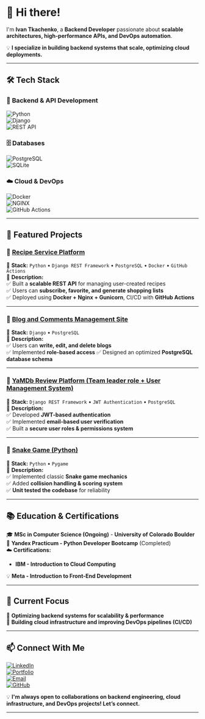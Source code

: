 # 🚀 Hi there!
I'm **Ivan Tkachenko**, a **Backend Developer** passionate about **scalable architectures, high-performance APIs, and DevOps automation**.  

💡 **I specialize in building backend systems that scale, optimizing cloud deployments.**  

---

## 🛠 **Tech Stack**
### 🚀 **Backend & API Development**
![Python](https://img.shields.io/badge/Python-3776AB?style=flat&logo=python&logoColor=white)  
![Django](https://img.shields.io/badge/Django-092E20?style=flat&logo=django&logoColor=white)  
![REST API](https://img.shields.io/badge/REST-0088CC?style=flat&logo=swagger&logoColor=white)  

### 🗄 **Databases**
![PostgreSQL](https://img.shields.io/badge/PostgreSQL-316192?style=flat&logo=postgresql&logoColor=white)  
![SQLite](https://img.shields.io/badge/SQLite-003B57?style=flat&logo=sqlite&logoColor=white)  

### ☁️ **Cloud & DevOps**
![Docker](https://img.shields.io/badge/Docker-2496ED?style=flat&logo=docker&logoColor=white)  
![NGINX](https://img.shields.io/badge/NGINX-009639?style=flat&logo=nginx&logoColor=white)  
![GitHub Actions](https://img.shields.io/badge/GitHub_Actions-2088FF?style=flat&logo=github-actions&logoColor=white)  

---

## 📌 **Featured Projects**
### 🌟 **[Recipe Service Platform](https://kittygram.biz/)**
📜 **Stack:** `Python` • `Django REST Framework` • `PostgreSQL` • `Docker` • `GitHub Actions`  
📌 **Description:**  
✅ Built a **scalable REST API** for managing user-created recipes  
✅ Users can **subscribe, favorite, and generate shopping lists**  
✅ Deployed using **Docker + Nginx + Gunicorn**, CI/CD with **GitHub Actions**  

---

### 🌟 **[Blog and Comments Management Site](https://github.com/FrostWillmott/Blogicum)**
📜 **Stack:** `Django` • `PostgreSQL`  
📌 **Description:**  
✅ Users can **write, edit, and delete blogs**  
✅ Implemented **role-based access**
✅ Designed an optimized **PostgreSQL database schema**  

---

### 🌟 **[YaMDb Review Platform (Team leader role + User Management System)](https://github.com/FrostWillmott/api_yamdb)**
📜 **Stack:** `Django REST Framework` • `JWT Authentication` • `PostgreSQL`  
📌 **Description:**  
✅ Developed **JWT-based authentication**  
✅ Implemented **email-based user verification**  
✅ Built a **secure user roles & permissions system**  

---

### 🌟 **[Snake Game (Python)](https://github.com/FrostWillmott/snake-game)**
📜 **Stack:** `Python` • `Pygame`  
📌 **Description:**  
✅ Implemented classic **Snake game mechanics**  
✅ Added **collision handling & scoring system**  
✅ **Unit tested the codebase** for reliability  


---

## 📚 **Education & Certifications**
🎓 **MSc in Computer Science (Ongoing)** - **University of Colorado Boulder**  
📜 **Yandex Practicum - Python Developer Bootcamp** (Completed)  
☁️ **Certifications:**  
- **IBM - Introduction to Cloud Computing**

💡 **Meta - Introduction to Front-End Development**

---

## 🎯 **Current Focus**
🔹 **Optimizing backend systems for scalability & performance**  
🔹 **Building cloud infrastructure and improving DevOps pipelines (CI/CD)**  

---

## 📫 **Connect With Me**
[![LinkedIn](https://img.shields.io/badge/LinkedIn-0077B5?style=flat&logo=linkedin&logoColor=white)](Your_LinkedIn)  
[![Portfolio](https://img.shields.io/badge/Portfolio-181717?style=flat&logo=github&logoColor=white)](Your_Portfolio)  
[![Email](https://img.shields.io/badge/Email-D14836?style=flat&logo=gmail&logoColor=white)](mailto:Your_Email)  
[![GitHub](https://img.shields.io/badge/GitHub-181717?style=flat&logo=github&logoColor=white)](Your_GitHub)  

💡 **I'm always open to collaborations on backend engineering, cloud infrastructure, and DevOps projects! Let’s connect.**  

---
